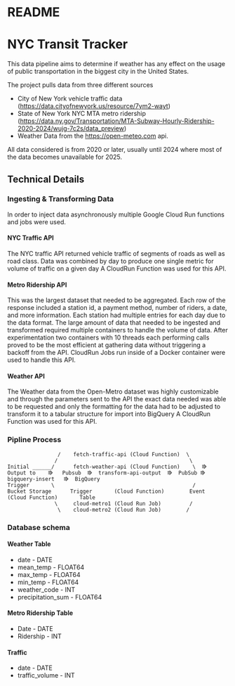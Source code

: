 # README

# NYC Transit Tracker
This data pipeline aims to determine if weather has any effect on the usage of public transportation in the biggest city in the United States. 

The project pulls data from three different sources

- City of New York vehicle traffic data (https://data.cityofnewyork.us/resource/7ym2-wayt) 
- State of New York NYC MTA metro ridership (https://data.ny.gov/Transportation/MTA-Subway-Hourly-Ridership-2020-2024/wujg-7c2s/data_preview)
- Weather Data from the https://open-meteo.com api.

All data considered is from 2020 or later, usually until 2024 where most of the data becomes unavailable for 2025.

## Technical Details

### Ingesting & Transforming Data
In order to inject data asynchronously multiple Google Cloud Run functions and jobs were used. 

#### NYC Traffic API
The NYC traffic API returned vehicle traffic of segments of roads as well as road class. Data was combined by day to produce one single metric for volume of traffic on a given day
A CloudRun Function was used for this API.

#### Metro Ridership API
This was the largest dataset that needed to be aggregated. Each row of the response included a station id, a payment method, number of riders, a date, and more information. Each station had multiple entries for each day due to the data format. The large amount of data that needed to be ingested and transformed required multiple containers to handle the volume of data. After experimentation two containers with 10 threads each performing calls proved to be the most efficient at gathering data without triggering a backoff from the API. 
CloudRun Jobs run inside of a Docker container were used to handle this API.

#### Weather API
The Weather data from the Open-Metro dataset was highly customizable and through the parameters sent to the API the exact data needed was able to be requested and only the formatting for the data had to be adjusted to transform it to a tabular structure for import into BigQuery
A CloudRun Function was used for this API.

### Pipline Process
````
                /    fetch-traffic-api (Cloud Function)  \
               /                                          \
Initial ______/      fetch-weather-api (Cloud Function)    \  ⭆    Output to    ⭆   Pubsub  ⭆  transform-api-output  ⭆  PubSub ⭆  bigquery-insert   ⭆  BigQuery 
Trigger       \                                            /     Bucket Storage      Trigger       (Cloud Function)        Event     (Cloud Function)       Table
               \     cloud-metro1 (Cloud Run Job)         /  
                \    cloud-metro2 (Cloud Run Job)        /
````


### Database schema

#### Weather Table
 - date - DATE
 - mean_temp - FLOAT64
 - max_temp - FLOAT64
 - min_temp - FLOAT64
 - weather_code - INT
 - precipitation_sum - FLOAT64

#### Metro Ridership Table
 - Date - DATE
 - Ridership - INT

#### Traffic 
 - date - DATE
 - traffic_volume - INT